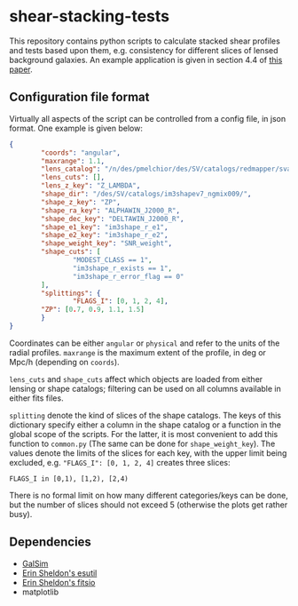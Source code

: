 shear-stacking-tests
====================

This repository contains python scripts to calculate stacked shear profiles and tests based upon them, e.g. consistency for different slices of lensed background galaxies. An example application is given in section 4.4 of [this paper](http://arxiv.org/abs/1405.4285).

Configuration file format
-------------------------

Virtually all aspects of the script can be controlled from a config file, in json format. One example is given below:

```json
{
        "coords": "angular",
        "maxrange": 1.1,
        "lens_catalog": "/n/des/pmelchior/des/SV/catalogs/redmapper/sva1_gold_1.0.2_redmapper_v6.2.12_lgt5_desformat_catalog.fit",
        "lens_cuts": [],
        "lens_z_key": "Z_LAMBDA",
        "shape_dir": "/des/SV/catalogs/im3shapev7_ngmix009/",
        "shape_z_key": "ZP",
        "shape_ra_key": "ALPHAWIN_J2000_R",
        "shape_dec_key": "DELTAWIN_J2000_R",
        "shape_e1_key": "im3shape_r_e1",
        "shape_e2_key": "im3shape_r_e2",
        "shape_weight_key": "SNR_weight",
        "shape_cuts": [
                "MODEST_CLASS == 1",
                "im3shape_r_exists == 1",
                "im3shape_r_error_flag == 0"
        ],
        "splittings": {
                "FLAGS_I": [0, 1, 2, 4],
		"ZP": [0.7, 0.9, 1.1, 1.5]
        }
}
```

Coordinates can be either `angular` or `physical` and refer to the units of the radial profiles. `maxrange` is the maximum extent of the profile, in deg or Mpc/h (depending on `coords`).

`lens_cuts` and `shape_cuts` affect which objects are loaded from either lensing or shape catalogs; filtering can be used on all columns available in either fits files.

`splitting` denote the kind of slices of the shape catalogs. The keys of this dictionary specify either a column in the shape catalog or a function in the global scope of the scripts. For the latter, it is most convenient to add this function to `common.py` (The same can be done for `shape_weight_key`). The values denote the limits of the slices for each key, with the upper limit being excluded, e.g. `"FLAGS_I": [0, 1, 2, 4]` creates three slices:
```
FLAGS_I in [0,1), [1,2), [2,4) 
```

There is no formal limit on how many different categories/keys can be done, but the number of slices should not exceed 5 (otherwise the plots get rather busy). 

Dependencies
------------

* [GalSim](https://github.com/GalSim-developers/GalSim)
* [Erin Sheldon's esutil](https://code.google.com/p/esutil/)
* [Erin Sheldon's fitsio](https://github.com/esheldon/fitsio)
* matplotlib
